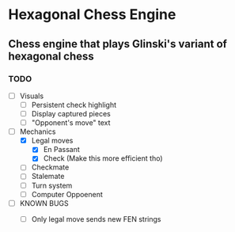 # Hexagonal Chess Engine
## Chess engine that plays Glinski's variant of hexagonal chess


### TODO
- [ ] Visuals
  - [ ] Persistent check highlight
  - [ ] Display captured pieces
  - [ ] "Opponent's move" text

- [ ] Mechanics
  - [X] Legal moves
    - [X] En Passant
    - [X] Check (Make this more efficient tho)

  - [ ] Checkmate
  - [ ] Stalemate
  - [ ] Turn system
  - [ ] Computer Oppoenent

- [ ] KNOWN BUGS
  - [ ] Only legal move sends new FEN strings
  

